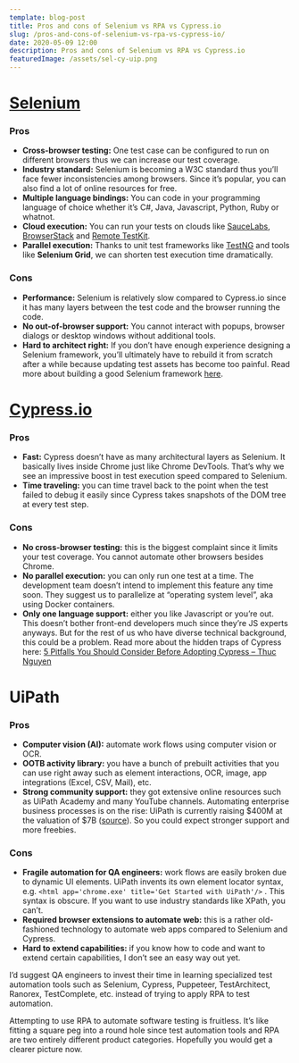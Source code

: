 ```yaml
---
template: blog-post
title: Pros and cons of Selenium vs RPA vs Cypress.io
slug: /pros-and-cons-of-selenium-vs-rpa-vs-cypress-io/
date: 2020-05-09 12:00
description: Pros and cons of Selenium vs RPA vs Cypress.io
featuredImage: /assets/sel-cy-uip.png
---
```

# [Selenium](http://seleniumhq.org/)

### Pros

* **Cross-browser testing:** One test case can be configured to run on different browsers thus we can increase our test coverage.
* **Industry standard:** Selenium is becoming a W3C standard thus you’ll face fewer inconsistencies among browsers. Since it’s popular, you can also find a lot of online resources for free.
* **Multiple language bindings:** You can code in your programming language of choice whether it’s C#, Java, Javascript, Python, Ruby or whatnot.
* **Cloud execution:** You can run your tests on clouds like [SauceLabs](http://saucelabs.com/), [BrowserStack](http://browserstack.com/) and [Remote TestKit](https://appkitbox.com/en/testkit/).
* **Parallel execution:** Thanks to unit test frameworks like [TestNG](http://testng.org/) and tools like **Selenium Grid**, we can shorten test execution time dramatically.

### Cons

* **Performance:** Selenium is relatively slow compared to Cypress.io since it has many layers between the test code and the browser running the code.
* **No out-of-browser support:** You cannot interact with popups, browser dialogs or desktop windows without additional tools.
* **Hard to architect right:** If you don’t have enough experience designing a Selenium framework, you’ll ultimately have to rebuild it from scratch after a while because updating test assets has become too painful. Read more about building a good Selenium framework [here](https://www.logigear.com/blog/test-automation/building-a-selenium-framework-from-a-to-z/).

# [Cypress.io](http://cypress.io/)

### Pros

* **Fast:** Cypress doesn’t have as many architectural layers as Selenium. It basically lives inside Chrome just like Chrome DevTools. That’s why we see an impressive boost in test execution speed compared to Selenium.
* **Time traveling:** you can time travel back to the point when the test failed to debug it easily since Cypress takes snapshots of the DOM tree at every test step.

### Cons

* **No cross-browser testing:** this is the biggest complaint since it limits your test coverage. You cannot automate other browsers besides Chrome.
* **No parallel execution:** you can only run one test at a time. The development team doesn’t intend to implement this feature any time soon. They suggest us to parallelize at “operating system level”, aka using Docker containers.
* **Only one language support:** either you like Javascript or you’re out. This doesn’t bother front-end developers much since they’re JS experts anyways. But for the rest of us who have diverse technical background, this could be a problem. Read more about the hidden traps of Cypress here: [5 Pitfalls You Should Consider Before Adopting Cypress – Thuc Nguyen](https://thucldnguyen.com/web-automation-testing/cypress-pitfalls/)

# UiPath

### Pros

* **Computer vision (AI):** automate work flows using computer vision or OCR.
* **OOTB activity library:** you have a bunch of prebuilt activities that you can use right away such as element interactions, OCR, image, app integrations (Excel, CSV, Mail), etc.
* **Strong community support:** they got extensive online resources such as UiPath Academy and many YouTube channels. Automating enterprise business processes is on the rise: UiPath is currently raising $400M at the valuation of $7B ([source](https://techcrunch.com/2019/03/21/robotics-process-automation-startup-uipath-raising-400m-at-more-than-7b-valuation/)). So you could expect stronger support and more freebies.

### Cons

* **Fragile automation for QA engineers:** work flows are easily broken due to dynamic UI elements. UiPath invents its own element locator syntax, e.g. `<html app='chrome.exe' title='Get Started with UiPath'/>` . This syntax is obscure. If you want to use industry standards like XPath, you can’t.
* **Required browser extensions to automate web:** this is a rather old-fashioned technology to automate web apps compared to Selenium and Cypress.
* **Hard to extend capabilities:** if you know how to code and want to extend certain capabilities, I don’t see an easy way out yet.

I’d suggest QA engineers to invest their time in learning specialized test automation tools such as Selenium, Cypress, Puppeteer, TestArchitect, Ranorex, TestComplete, etc. instead of trying to apply RPA to test automation.

Attempting to use RPA to automate software testing is fruitless. It’s like fitting a square peg into a round hole since test automation tools and RPA are two entirely different product categories. Hopefully you would get a clearer picture now.